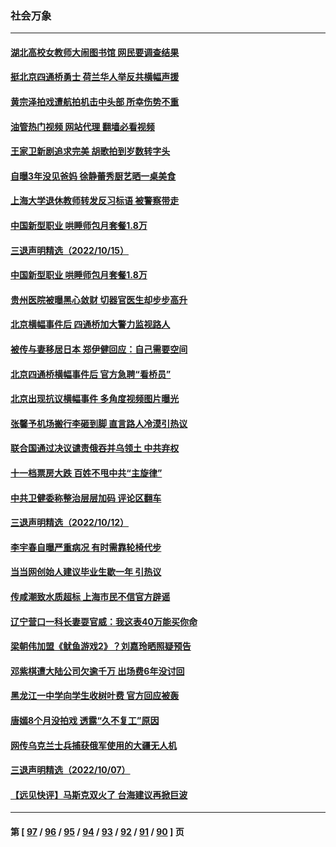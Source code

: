 ### 社会万象
---
#### [湖北高校女教师大闹图书馆 网民要调查结果](../../pages/ncid282/n13847004.md?10180045) 
#### [挺北京四通桥勇士 荷兰华人举反共横幅声援](../../pages/ncid282/n13846812.md?10180045) 
#### [黄宗泽拍戏遭航拍机击中头部 所幸伤势不重](../../pages/ncid282/n13846775.md?10180045) 
#### [油管热门视频 网站代理 翻墙必看视频](http://132.145.103.77:81/youtube.html?10180045)
#### [王家卫新剧追求完美 胡歌拍到岁数转字头](../../pages/ncid282/n13846712.md?10180045) 
#### [自曝3年没见爸妈 徐静蕾秀厨艺晒一桌美食](../../pages/ncid282/n13846737.md?10180045) 
#### [上海大学退休教师转发反习标语 被警察带走](../../pages/ncid282/n13846408.md?10180045) 
#### [中国新型职业 哄睡师包月套餐1.8万](../../pages/ncid282/n13845990.md?10180045) 
#### [三退声明精选（2022/10/15）](../../pages/ncid282/n13846328.md?10180045) 
#### [中国新型职业 哄睡师包月套餐1.8万](../../pages/ncid282/n13845990.md?10180045) 
#### [贵州医院被曝黑心敛财 切器官医生却步步高升](../../pages/ncid282/n13845932.md?10180045) 
#### [北京横幅事件后 四通桥加大警力监视路人](../../pages/ncid282/n13845795.md?10180045) 
#### [被传与妻移居日本 郑伊健回应：自己需要空间](../../pages/ncid282/n13845663.md?10180045) 
#### [北京四通桥横幅事件后 官方急聘“看桥员”](../../pages/ncid282/n13845237.md?10180045) 
#### [北京出现抗议横幅事件 多角度视频图片曝光](../../pages/ncid282/n13844983.md?10180045) 
#### [张馨予机场搬行李砸到脚 直言路人冷漠引热议](../../pages/ncid282/n13844821.md?10180045) 
#### [联合国通过决议谴责俄吞并乌领土 中共弃权](../../pages/ncid282/n13844742.md?10180045) 
#### [十一档票房大跌 百姓不甩中共“主旋律”](../../pages/ncid282/n13844332.md?10180045) 
#### [中共卫健委称整治层层加码 评论区翻车](../../pages/ncid282/n13844481.md?10180045) 
#### [三退声明精选（2022/10/12）](../../pages/ncid282/n13844113.md?10180045) 
#### [李宇春自曝严重病况 有时需靠轮椅代步](../../pages/ncid282/n13844046.md?10180045) 
#### [当当网创始人建议毕业生歇一年 引热议](../../pages/ncid282/n13843779.md?10180045) 
#### [传咸潮致水质超标 上海市民不信官方辟谣](../../pages/ncid282/n13843449.md?10180045) 
#### [辽宁营口一科长妻耍官威：我这表40万能买你命](../../pages/ncid282/n13842824.md?10180045) 
#### [梁朝伟加盟《鱿鱼游戏2》？刘嘉玲晒照疑预告](../../pages/ncid282/n13842595.md?10180045) 
#### [邓紫棋遭大陆公司欠逾千万 出场费6年没讨回](../../pages/ncid282/n13842612.md?10180045) 
#### [黑龙江一中学向学生收树叶费 官方回应被轰](../../pages/ncid282/n13842328.md?10180045) 
#### [唐嫣8个月没拍戏 透露“久不复工”原因](../../pages/ncid282/n13842010.md?10180045) 
#### [网传乌克兰士兵捕获俄军使用的大疆无人机](../../pages/ncid282/n13841959.md?10180045) 
#### [三退声明精选（2022/10/07）](../../pages/ncid282/n13841582.md?10180045) 
#### [【远见快评】马斯克双火了 台海建议再掀巨波](../../pages/ncid282/n13841116.md?10180045) 

---
#### 第 [ [97](./97.md?10180045) / [96](./96.md?10180045) / [95](./95.md?10180045) / [94](./94.md?10180045) / [93](./93.md?10180045) / [92](./92.md?10180045) / [91](./91.md?10180045) / [90](./90.md?10180045) ] 页
